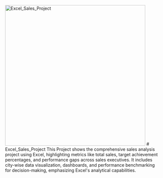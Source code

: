 <img width="455" alt="Excel_Sales_Project" src="https://github.com/user-attachments/assets/4799bb1d-acd4-4b40-bfcb-884643df61af" />
# Excel_Sales_Project
This Project shows the  comprehensive sales analysis project using Excel, highlighting metrics like total sales, target achievement percentages, and performance gaps across sales executives. It includes city-wise data visualization, dashboards, and performance benchmarking for decision-making, emphasizing Excel's analytical capabilities.
